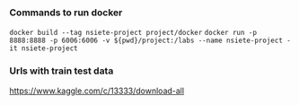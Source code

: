 ### Commands to run docker
`docker build --tag nsiete-project project/docker`
`docker run -p 8888:8888 -p 6006:6006 -v ${pwd}/project:/labs --name nsiete-project -it nsiete-project`

### Urls with train test data
https://www.kaggle.com/c/13333/download-all
